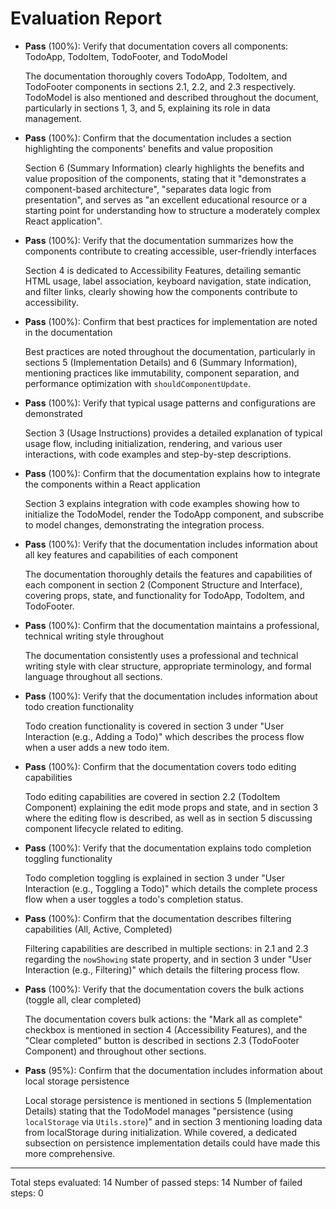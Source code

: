 # Evaluation Report

- **Pass** (100%): Verify that documentation covers all components: TodoApp, TodoItem, TodoFooter, and TodoModel
  
  The documentation thoroughly covers TodoApp, TodoItem, and TodoFooter components in sections 2.1, 2.2, and 2.3 respectively. TodoModel is also mentioned and described throughout the document, particularly in sections 1, 3, and 5, explaining its role in data management.

- **Pass** (100%): Confirm that the documentation includes a section highlighting the components' benefits and value proposition
  
  Section 6 (Summary Information) clearly highlights the benefits and value proposition of the components, stating that it "demonstrates a component-based architecture", "separates data logic from presentation", and serves as "an excellent educational resource or a starting point for understanding how to structure a moderately complex React application".

- **Pass** (100%): Verify that the documentation summarizes how the components contribute to creating accessible, user-friendly interfaces
  
  Section 4 is dedicated to Accessibility Features, detailing semantic HTML usage, label association, keyboard navigation, state indication, and filter links, clearly showing how the components contribute to accessibility.

- **Pass** (100%): Confirm that best practices for implementation are noted in the documentation
  
  Best practices are noted throughout the documentation, particularly in sections 5 (Implementation Details) and 6 (Summary Information), mentioning practices like immutability, component separation, and performance optimization with `shouldComponentUpdate`.

- **Pass** (100%): Verify that typical usage patterns and configurations are demonstrated
  
  Section 3 (Usage Instructions) provides a detailed explanation of typical usage flow, including initialization, rendering, and various user interactions, with code examples and step-by-step descriptions.

- **Pass** (100%): Confirm that the documentation explains how to integrate the components within a React application
  
  Section 3 explains integration with code examples showing how to initialize the TodoModel, render the TodoApp component, and subscribe to model changes, demonstrating the integration process.

- **Pass** (100%): Verify that the documentation includes information about all key features and capabilities of each component
  
  The documentation thoroughly details the features and capabilities of each component in section 2 (Component Structure and Interface), covering props, state, and functionality for TodoApp, TodoItem, and TodoFooter.

- **Pass** (100%): Confirm that the documentation maintains a professional, technical writing style throughout
  
  The documentation consistently uses a professional and technical writing style with clear structure, appropriate terminology, and formal language throughout all sections.

- **Pass** (100%): Verify that the documentation includes information about todo creation functionality
  
  Todo creation functionality is covered in section 3 under "User Interaction (e.g., Adding a Todo)" which describes the process flow when a user adds a new todo item.

- **Pass** (100%): Confirm that the documentation covers todo editing capabilities
  
  Todo editing capabilities are covered in section 2.2 (TodoItem Component) explaining the edit mode props and state, and in section 3 where the editing flow is described, as well as in section 5 discussing component lifecycle related to editing.

- **Pass** (100%): Verify that the documentation explains todo completion toggling functionality
  
  Todo completion toggling is explained in section 3 under "User Interaction (e.g., Toggling a Todo)" which details the complete process flow when a user toggles a todo's completion status.

- **Pass** (100%): Confirm that the documentation describes filtering capabilities (All, Active, Completed)
  
  Filtering capabilities are described in multiple sections: in 2.1 and 2.3 regarding the `nowShowing` state property, and in section 3 under "User Interaction (e.g., Filtering)" which details the filtering process flow.

- **Pass** (100%): Verify that the documentation covers the bulk actions (toggle all, clear completed)
  
  The documentation covers bulk actions: the "Mark all as complete" checkbox is mentioned in section 4 (Accessibility Features), and the "Clear completed" button is described in sections 2.3 (TodoFooter Component) and throughout other sections.

- **Pass** (95%): Confirm that the documentation includes information about local storage persistence
  
  Local storage persistence is mentioned in sections 5 (Implementation Details) stating that the TodoModel manages "persistence (using `localStorage` via `Utils.store`)" and in section 3 mentioning loading data from localStorage during initialization. While covered, a dedicated subsection on persistence implementation details could have made this more comprehensive.

---

Total steps evaluated: 14
Number of passed steps: 14
Number of failed steps: 0